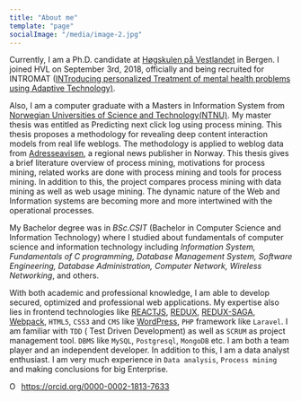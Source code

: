 ```yaml
---
title: "About me"
template: "page"
socialImage: "/media/image-2.jpg"
---
```


Currently, I am a Ph.D. candidate at [Høgskulen på Vestlandet](https://hvl.no/) in Bergen. I joined HVL on September 3rd, 2018, officially and being recruited for INTROMAT ([INTroducing personalized Treatment of mental health problems using Adaptive Technology)](http://intromat.no/).

Also, I am a computer graduate with a Masters in Information System from [Norwegian Universities of Science and Technology(NTNU)](https://www.ntnu.no/). My master thesis was entitled as Predicting next click log using process mining. This thesis proposes a methodology for revealing deep content interaction models from real life weblogs. The methodology is applied to weblog data from [Adresseavisen](https://www.adressa.no/), a regional news publisher in Norway. This thesis gives a brief literature overview of process mining, motivations for process mining, related works are done with process mining and tools for process mining. In addition to this, the project compares process mining with data mining as well as web usage mining. The dynamic nature of the Web and Information systems are becoming more and more intertwined with the operational processes.

My Bachelor degree was in _BSc.CSIT_ (Bachelor in Computer Science and Information Technology) where I studied about fundamentals of computer science and information technology including _Information System, Fundamentals of C programming, Database Management System, Software Engineering, Database Administration, Computer Network, Wireless Networking_, and others.

With both academic and professional knowledge, I am able to develop secured, optimized and professional web applications. My expertise also lies in frontend technologies like [REACTJS](https://reactjs.org/), [REDUX](https://redux.js.org/), [REDUX-SAGA](https://github.com/redux-saga/redux-saga), [Webpack](https://webpack.js.org/), `HTML5`, `CSS3` and `CMS` like [WordPress](https://wordpress.org/), `PHP` framework like `Laravel`. I am familiar with `TDD` ( Test Driven Development) as well as `SCRUM` as project management tool. `DBMS` like `MySQL`, `Postgresql`, `MongoDB` etc. I am both a team player and an independent developer. In addition to this, I am a data analyst enthusiast. I am very much experience in `Data analysis`, `Process mining` and making conclusions for big Enterprise.

<div itemscope itemtype="https://schema.org/Person"><a itemprop="sameAs" content="https://orcid.org/0000-0002-1813-7633" href="https://orcid.org/0000-0002-1813-7633" target="orcid.widget" rel="me noopener noreferrer" style="vertical-align:top;"><img src="https://orcid.org/sites/default/files/images/orcid_16x16.png" style="width:1em;margin-right:.5em;" alt="ORCID iD icon">https://orcid.org/0000-0002-1813-7633</a></div>
